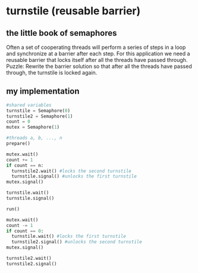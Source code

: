 # turnstile (reusable barrier)

## the little book of semaphores
Often a set of cooperating threads will perform a series of steps in a loop and synchronize at a barrier after each step. For this application we need a reusable barrier that locks itself after all the threads have passed through.  
Puzzle: Rewrite the barrier solution so that after all the threads have passed through, the turnstile is locked again.

## my implementation
```python
#shared variables
turnstile = Semaphore(0)
turnstile2 = Semaphore(1)
count = 0
mutex = Semaphore(1)
```
```python
#threads a, b, ..., n
prepare()

mutex.wait()
count += 1
if count == n:
  turnstile2.wait() #locks the second turnstile
  turnstile.signal() #unlocks the first turnstile
mutex.signal()

turnstile.wait()
turnstile.signal()

run()

mutex.wait()
count -= 1
if count == 0:
  turnstile.wait() #locks the first turnstile
  turnstile2.signal() #unlocks the second turnstile
mutex.signal()

turnstile2.wait()
turnstile2.signal()
```